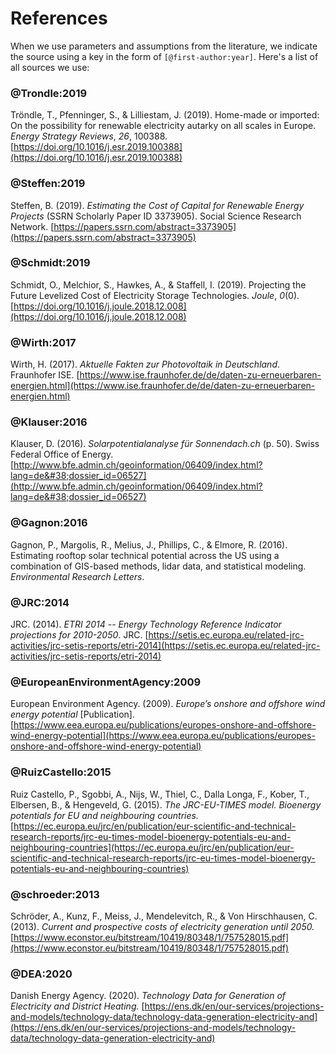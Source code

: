 # References

When we use parameters and assumptions from the literature, we indicate the source using a key in the form of `[@first-author:year]`. Here's a list of all sources we use:

### @Trondle:2019

Tröndle, T., Pfenninger, S., &#38; Lilliestam, J. (2019). Home-made or imported: On the possibility for renewable electricity autarky on all scales in Europe. <i>Energy Strategy Reviews</i>, <i>26</i>, 100388. [https://doi.org/10.1016/j.esr.2019.100388](https://doi.org/10.1016/j.esr.2019.100388)

### @Steffen:2019

Steffen, B. (2019). <i>Estimating the Cost of Capital for Renewable Energy Projects</i> (SSRN Scholarly Paper ID 3373905). Social Science Research Network. [https://papers.ssrn.com/abstract=3373905](https://papers.ssrn.com/abstract=3373905)

### @Schmidt:2019

Schmidt, O., Melchior, S., Hawkes, A., &#38; Staffell, I. (2019). Projecting the Future Levelized Cost of Electricity Storage Technologies. <i>Joule</i>, <i>0</i>(0). [https://doi.org/10.1016/j.joule.2018.12.008](https://doi.org/10.1016/j.joule.2018.12.008)

### @Wirth:2017

Wirth, H. (2017). <i>Aktuelle Fakten zur Photovoltaik in Deutschland</i>. Fraunhofer ISE. [https://www.ise.fraunhofer.de/de/daten-zu-erneuerbaren-energien.html](https://www.ise.fraunhofer.de/de/daten-zu-erneuerbaren-energien.html)

### @Klauser:2016

Klauser, D. (2016). <i>Solarpotentialanalyse für Sonnendach.ch</i> (p. 50). Swiss Federal Office of Energy. [http://www.bfe.admin.ch/geoinformation/06409/index.html?lang=de&#38;dossier_id=06527](http://www.bfe.admin.ch/geoinformation/06409/index.html?lang=de&#38;dossier_id=06527)

### @Gagnon:2016

Gagnon, P., Margolis, R., Melius, J., Phillips, C., &#38; Elmore, R. (2016). Estimating rooftop solar technical potential across the US using a combination of GIS-based methods, lidar data, and statistical modeling. <i>Environmental Research Letters</i>.

### @JRC:2014

JRC. (2014). <i>ETRI 2014 -- Energy Technology Reference Indicator projections for 2010-2050</i>. JRC. [https://setis.ec.europa.eu/related-jrc-activities/jrc-setis-reports/etri-2014](https://setis.ec.europa.eu/related-jrc-activities/jrc-setis-reports/etri-2014)

### @EuropeanEnvironmentAgency:2009

European Environment Agency. (2009). <i>Europe’s onshore and offshore wind energy potential</i> [Publication]. [https://www.eea.europa.eu/publications/europes-onshore-and-offshore-wind-energy-potential](https://www.eea.europa.eu/publications/europes-onshore-and-offshore-wind-energy-potential)

### @RuizCastello:2015

Ruiz Castello, P., Sgobbi, A., Nijs, W., Thiel, C., Dalla Longa, F., Kober, T., Elbersen, B., &#38; Hengeveld, G. (2015). <i>The JRC-EU-TIMES model. Bioenergy potentials for EU and neighbouring countries.</i> [https://ec.europa.eu/jrc/en/publication/eur-scientific-and-technical-research-reports/jrc-eu-times-model-bioenergy-potentials-eu-and-neighbouring-countries](https://ec.europa.eu/jrc/en/publication/eur-scientific-and-technical-research-reports/jrc-eu-times-model-bioenergy-potentials-eu-and-neighbouring-countries)

### @schroeder:2013

Schröder, A., Kunz, F., Meiss, J., Mendelevitch, R., &#38; Von Hirschhausen, C. (2013). <i>Current and prospective costs of electricity generation until 2050.</i> [https://www.econstor.eu/bitstream/10419/80348/1/757528015.pdf](https://www.econstor.eu/bitstream/10419/80348/1/757528015.pdf)

### @DEA:2020

Danish Energy Agency. (2020). <i>Technology Data for Generation of Electricity and District Heating.</i> [https://ens.dk/en/our-services/projections-and-models/technology-data/technology-data-generation-electricity-and](https://ens.dk/en/our-services/projections-and-models/technology-data/technology-data-generation-electricity-and)
